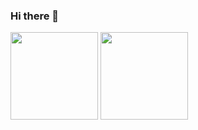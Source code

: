### Hi there 👋

<a href="https://github.com/dlwo9503"><img src="https://github-readme-stats.vercel.app/api?username=dlwo9503&count_private=true" height="140" /></a> <a href="https://github.com/dlwo9503"><img src="https://github-readme-stats.vercel.app/api/top-langs/?username=dlwo9503&langs_count=8&hide=html,css&layout=compact" height="140" /></a>
